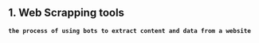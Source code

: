 

## 1. Web Scrapping tools


**`the process of using bots to extract content and data from a website`**
